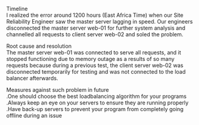 Timeline<br>
I realized the error around 1200 hours (East Africa Time) when our Site Reliability Engineer saw the master server lagging in speed. Our engineers disconnected the master server web-01 for further system analysis and channelled all requests to client server web-02 and soled the problem.

Root cause and resolution<br>
The master server web-01 was connected to serve all requests, and it stopped functioning due to memory outage as a results of so many requests because during a previous test, the client server web-02 was disconnected temporarily for testing and was not connected to the load balancer afterwards.

Measures against such problem in future<br>
.One should choose the best loadbalancing algorithm for your programs
.Always keep an eye on your servers to ensure they are running properly
.Have back-up servers to prevent your program from completely going offline during an issue
